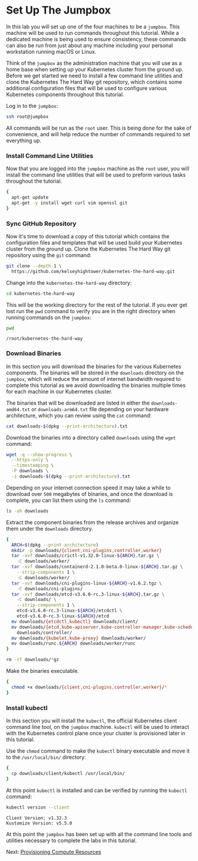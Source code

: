 # Set Up The Jumpbox

In this lab you will set up one of the four machines to be a `jumpbox`. This
machine will be used to run commands throughout this tutorial. While a dedicated
machine is being used to ensure consistency, these commands can also be run from
just about any machine including your personal workstation running macOS or
Linux.

Think of the `jumpbox` as the administration machine that you will use as a
home base when setting up your Kubernetes cluster from the ground up. Before
we get started we need to install a few command line utilities and clone the
Kubernetes The Hard Way git repository, which contains some additional
configuration files that will be used to configure various Kubernetes
components throughout this tutorial.

Log in to the `jumpbox`:

```bash
ssh root@jumpbox
```

All commands will be run as the `root` user. This is being done for the sake
of convenience, and will help reduce the number of commands required to set
everything up.

### Install Command Line Utilities

Now that you are logged into the `jumpbox` machine as the `root` user, you will install the command line utilities that will be used to preform various tasks throughout the tutorial.

```bash
{
  apt-get update
  apt-get -y install wget curl vim openssl git
}
```

### Sync GitHub Repository

Now it's time to download a copy of this tutorial which contains the configuration files and templates that will be used build your Kubernetes cluster from the ground up. Clone the Kubernetes The Hard Way git repository using the `git` command:

```bash
git clone --depth 1 \
  https://github.com/kelseyhightower/kubernetes-the-hard-way.git
```

Change into the `kubernetes-the-hard-way` directory:

```bash
cd kubernetes-the-hard-way
```

This will be the working directory for the rest of the tutorial. If you ever get lost run the `pwd` command to verify you are in the right directory when running commands on the `jumpbox`:

```bash
pwd
```

```text
/root/kubernetes-the-hard-way
```

### Download Binaries

In this section you will download the binaries for the various Kubernetes components. The binaries will be stored in the `downloads` directory on the `jumpbox`, which will reduce the amount of internet bandwidth required to complete this tutorial as we avoid downloading the binaries multiple times for each machine in our Kubernetes cluster.

The binaries that will be downloaded are listed in either the `downloads-amd64.txt` or `downloads-arm64.txt` file depending on your hardware architecture, which you can review using the `cat` command:

```bash
cat downloads-$(dpkg --print-architecture).txt
```

Download the binaries into a directory called `downloads` using the `wget` command:

```bash
wget -q --show-progress \
  --https-only \
  --timestamping \
  -P downloads \
  -i downloads-$(dpkg --print-architecture).txt
```

Depending on your internet connection speed it may take a while to download over `500` megabytes of binaries, and once the download is complete, you can list them using the `ls` command:

```bash
ls -oh downloads
```

Extract the component binaries from the release archives and organize them under the `downloads` directory.

```bash
{
  ARCH=$(dpkg --print-architecture)
  mkdir -p downloads/{client,cni-plugins,controller,worker}
  tar -xvf downloads/crictl-v1.32.0-linux-${ARCH}.tar.gz \
    -C downloads/worker/
  tar -xvf downloads/containerd-2.1.0-beta.0-linux-${ARCH}.tar.gz \
    --strip-components 1 \
    -C downloads/worker/
  tar -xvf downloads/cni-plugins-linux-${ARCH}-v1.6.2.tgz \
    -C downloads/cni-plugins/
  tar -xvf downloads/etcd-v3.6.0-rc.3-linux-${ARCH}.tar.gz \
    -C downloads/ \
    --strip-components 1 \
    etcd-v3.6.0-rc.3-linux-${ARCH}/etcdctl \
    etcd-v3.6.0-rc.3-linux-${ARCH}/etcd
  mv downloads/{etcdctl,kubectl} downloads/client/
  mv downloads/{etcd,kube-apiserver,kube-controller-manager,kube-scheduler} \
    downloads/controller/
  mv downloads/{kubelet,kube-proxy} downloads/worker/
  mv downloads/runc.${ARCH} downloads/worker/runc
}
```

```bash
rm -rf downloads/*gz
```

Make the binaries executable.

```bash
{
  chmod +x downloads/{client,cni-plugins,controller,worker}/*
}
```

### Install kubectl

In this section you will install the `kubectl`, the official Kubernetes client command line tool, on the `jumpbox` machine. `kubectl` will be used to interact with the Kubernetes control plane once your cluster is provisioned later in this tutorial.

Use the `chmod` command to make the `kubectl` binary executable and move it to the `/usr/local/bin/` directory:

```bash
{
  cp downloads/client/kubectl /usr/local/bin/
}
```

At this point `kubectl` is installed and can be verified by running the `kubectl` command:

```bash
kubectl version --client
```

```text
Client Version: v1.32.3
Kustomize Version: v5.5.0
```

At this point the `jumpbox` has been set up with all the command line tools and utilities necessary to complete the labs in this tutorial.

Next: [Provisioning Compute Resources](03-compute-resources.md)
